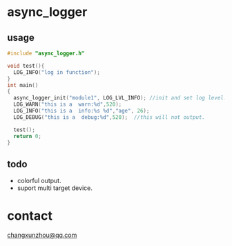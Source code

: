 # async_logger

## usage
```c
#include "async_logger.h" 

void test(){
  LOG_INFO("log in function");
}
int main()
{
  async_logger_init("module1", LOG_LVL_INFO); //init and set log level.
  LOG_WARN("this is a  warn:%d",520);
  LOG_INFO("this is a  info:%s %d","age", 26);
  LOG_DEBUG("this is a  debug:%d",520);  //this will not output.

  test();
  return 0;
}
```

## todo
- colorful output.
- suport multi target device.

# contact 
 changxunzhou@qq.com
